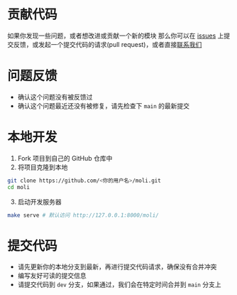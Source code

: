 # 贡献代码

如果你发现一些问题，或者想改进或贡献一个新的模块
那么你可以在 [issues][1] 上提交反馈，或发起一个提交代码的请求(pull request)，或者直接[联系我们][2]

# 问题反馈

* 确认这个问题没有被反馈过
* 确认这个问题最近还没有被修复，请先检查下 `main` 的最新提交

# 本地开发

1. Fork 项目到自己的 GitHub 仓库中
2. 将项目克隆到本地
```bash
git clone https://github.com/<你的用户名>/moli.git
cd moli
```
3. 启动开发服务器
```bash
make serve # 默认访问 http://127.0.0.1:8000/moli/
```

# 提交代码

* 请先更新你的本地分支到最新，再进行提交代码请求，确保没有合并冲突
* 编写友好可读的提交信息
* 请提交代码到 `dev` 分支，如果通过，我们会在特定时间合并到 `main` 分支上

[1]: https://github.com/puckbee/moli/issues
[2]: https://moli.oscc.cc/#_1
